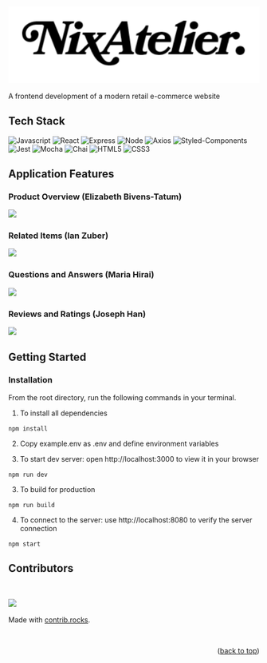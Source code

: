 <div id="top"/>

![nix atelier](client/public/public/icons/nixtitle.png)
<div>A frontend development of a modern retail e-commerce website</div>

## Tech Stack
![Javascript](https://img.shields.io/badge/JavaScript-323330?style=for-the-badge&logo=javascript&logoColor=F7DF1E)
![React](https://img.shields.io/badge/-React-61DAFB?logo=react&logoColor=white&style=for-the-badge)
![Express](https://img.shields.io/badge/-Express-DCDCDC?logo=express&logoColor=black&style=for-the-badge)
![Node](https://img.shields.io/badge/-Node-9ACD32?logo=node.js&logoColor=white&style=for-the-badge)
![Axios](https://img.shields.io/badge/-Axios-671ddf?logo=axios&logoColor=black&style=for-the-badge)
![Styled-Components](https://img.shields.io/badge/styled--components-DB7093?style=for-the-badge&logo=styled-components&logoColor=white)
![Jest](https://img.shields.io/badge/Jest-323330?style=for-the-badge&logo=Jest&logoColor=white)
![Mocha](https://img.shields.io/badge/mocha.js-323330?style=for-the-badge&logo=mocha&logoColor=Brown)
![Chai](https://img.shields.io/badge/chai.js-323330?style=for-the-badge&logo=chai&logoColor=red)
![HTML5](https://img.shields.io/badge/HTML5-E34F26?style=for-the-badge&logo=html5&logoColor=white)
![CSS3](https://img.shields.io/badge/CSS3-1572B6?style=for-the-badge&logo=css3&logoColor=white)

## Application Features

### Product Overview (Elizabeth Bivens-Tatum)
![](assets/home.png)

### Related Items (Ian Zuber)
![](assets/relatedItems.png)

### Questions and Answers (Maria Hirai)
![](assets/QA.png)

### Reviews and Ratings (Joseph Han)
![](assets/reviews.png)

## Getting Started

### Installation

From the root directory, run the following commands in your terminal.

1. To install all dependencies

```
npm install
```

2. Copy example.env as .env and define environment variables

3. To start dev server: open http://localhost:3000 to view it in your browser

```
npm run dev
```

3. To build for production

```
npm run build
```

4. To connect to the server: use http://localhost:8080 to verify the server connection
```
npm start
```


## Contributors

&nbsp;

<a href="https://github.com/rfe-nixos/FEC/graphs/contributors">
  <img src="https://contrib.rocks/image?repo=rfe-nixos/FEC" />
</a>

Made with [contrib.rocks](https://contrib.rocks).

&nbsp;


<p align="right">(<a href="#top">back to top</a>)</p>
